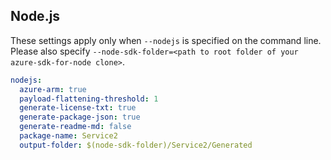 ## Node.js

These settings apply only when `--nodejs` is specified on the command line.
Please also specify `--node-sdk-folder=<path to root folder of your azure-sdk-for-node clone>`.

```yaml $(nodejs)
nodejs:
  azure-arm: true
  payload-flattening-threshold: 1
  generate-license-txt: true
  generate-package-json: true
  generate-readme-md: false
  package-name: Service2
  output-folder: $(node-sdk-folder)/Service2/Generated
```
